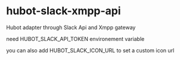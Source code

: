 hubot-slack-xmpp-api
====================

Hubot adapter through Slack Api and Xmpp gateway

need HUBOT_SLACK_API_TOKEN environement variable

you can also add HUBOT_SLACK_ICON_URL to set a custom icon url

